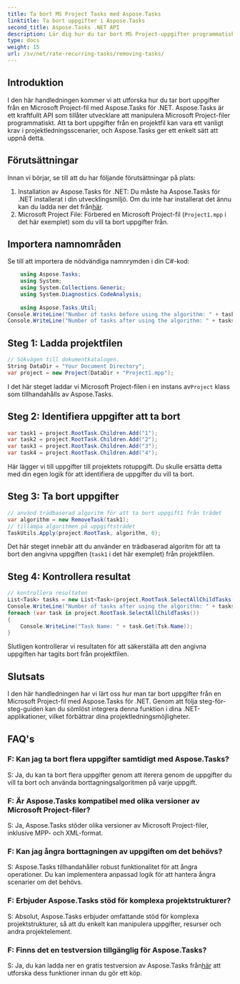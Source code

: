 ```yaml
---
title: Ta bort MS Project Tasks med Aspose.Tasks
linktitle: Ta bort uppgifter i Aspose.Tasks
second_title: Aspose.Tasks .NET API
description: Lär dig hur du tar bort MS Project-uppgifter programmatiskt med Aspose.Tasks för .NET. Steg-för-steg-guide med kodexempel ingår.
type: docs
weight: 15
url: /sv/net/rate-recurring-tasks/removing-tasks/
---
```

## Introduktion
I den här handledningen kommer vi att utforska hur du tar bort uppgifter från en Microsoft Project-fil med Aspose.Tasks för .NET. Aspose.Tasks är ett kraftfullt API som tillåter utvecklare att manipulera Microsoft Project-filer programmatiskt. Att ta bort uppgifter från en projektfil kan vara ett vanligt krav i projektledningsscenarier, och Aspose.Tasks ger ett enkelt sätt att uppnå detta.
## Förutsättningar
Innan vi börjar, se till att du har följande förutsättningar på plats:
1. Installation av Aspose.Tasks för .NET: Du måste ha Aspose.Tasks för .NET installerat i din utvecklingsmiljö. Om du inte har installerat det ännu kan du ladda ner det från[här](https://releases.aspose.com/tasks/net/).
2. Microsoft Project File: Förbered en Microsoft Project-fil (`Project1.mpp` i det här exemplet) som du vill ta bort uppgifter från.

## Importera namnområden
Se till att importera de nödvändiga namnrymden i din C#-kod:
```csharp
    using Aspose.Tasks;
    using System;
    using System.Collections.Generic;
    using System.Diagnostics.CodeAnalysis;
    
    using Aspose.Tasks.Util;
Console.WriteLine("Number of tasks before using the algorithm: " + tasks.Count);
Console.WriteLine("Number of tasks after using the algorithm: " + tasks.Count);
```

## Steg 1: Ladda projektfilen
```csharp
// Sökvägen till dokumentkatalogen.
String DataDir = "Your Document Directory";
var project = new Project(DataDir + "Project1.mpp");
```
 I det här steget laddar vi Microsoft Project-filen i en instans av`Project` klass som tillhandahålls av Aspose.Tasks.
## Steg 2: Identifiera uppgifter att ta bort
```csharp
var task1 = project.RootTask.Children.Add("1");
var task2 = project.RootTask.Children.Add("2");
var task3 = project.RootTask.Children.Add("3");
var task4 = project.RootTask.Children.Add("4");
```
Här lägger vi till uppgifter till projektets rotuppgift. Du skulle ersätta detta med din egen logik för att identifiera de uppgifter du vill ta bort.
## Steg 3: Ta bort uppgifter
```csharp
// använd trädbaserad algoritm för att ta bort uppgift1 från trädet
var algorithm = new RemoveTask(task1);
// tillämpa algoritmen på uppgiftsträdet
TaskUtils.Apply(project.RootTask, algorithm, 0);
```
Det här steget innebär att du använder en trädbaserad algoritm för att ta bort den angivna uppgiften (`task1` i det här exemplet) från projektfilen.
## Steg 4: Kontrollera resultat
```csharp
// kontrollera resultaten
List<Task> tasks = new List<Task>(project.RootTask.SelectAllChildTasks());
Console.WriteLine("Number of tasks after using the algorithm: " + tasks.Count);
foreach (var task in project.RootTask.SelectAllChildTasks())
{
    Console.WriteLine("Task Name: " + task.Get(Tsk.Name));
}
```
Slutligen kontrollerar vi resultaten för att säkerställa att den angivna uppgiften har tagits bort från projektfilen.

## Slutsats
I den här handledningen har vi lärt oss hur man tar bort uppgifter från en Microsoft Project-fil med Aspose.Tasks för .NET. Genom att följa steg-för-steg-guiden kan du sömlöst integrera denna funktion i dina .NET-applikationer, vilket förbättrar dina projektledningsmöjligheter.
## FAQ's
### F: Kan jag ta bort flera uppgifter samtidigt med Aspose.Tasks?
S: Ja, du kan ta bort flera uppgifter genom att iterera genom de uppgifter du vill ta bort och använda borttagningsalgoritmen på varje uppgift.
### F: Är Aspose.Tasks kompatibel med olika versioner av Microsoft Project-filer?
S: Ja, Aspose.Tasks stöder olika versioner av Microsoft Project-filer, inklusive MPP- och XML-format.
### F: Kan jag ångra borttagningen av uppgiften om det behövs?
S: Aspose.Tasks tillhandahåller robust funktionalitet för att ångra operationer. Du kan implementera anpassad logik för att hantera ångra scenarier om det behövs.
### F: Erbjuder Aspose.Tasks stöd för komplexa projektstrukturer?
S: Absolut, Aspose.Tasks erbjuder omfattande stöd för komplexa projektstrukturer, så att du enkelt kan manipulera uppgifter, resurser och andra projektelement.
### F: Finns det en testversion tillgänglig för Aspose.Tasks?
 S: Ja, du kan ladda ner en gratis testversion av Aspose.Tasks från[här](https://releases.aspose.com/tasks/net/) att utforska dess funktioner innan du gör ett köp.